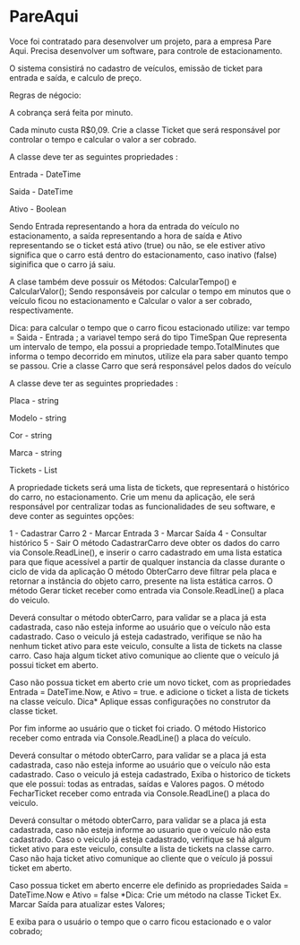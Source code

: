 # PareAqui

Voce foi contratado para desenvolver um projeto, para a empresa Pare Aqui. Precisa desenvolver um software, para controle de estacionamento.

O sistema consistirá no cadastro de veículos, emissão de ticket para entrada e saída, e calculo de preço.

Regras de négocio:

A cobrança será feita por minuto.

Cada minuto custa R$0,09.
Crie a classe Ticket que será responsável por controlar o tempo e calcular o valor a ser cobrado.

A classe deve ter as seguintes propriedades :

Entrada - DateTime

Saida - DateTime

Ativo - Boolean

Sendo Entrada representando a hora da entrada do veículo no estacionamento, a saída representando a hora de saída e Ativo representando se o ticket está ativo (true) ou não, se ele estiver ativo significa que o carro está dentro do estacionamento, caso inativo (false) siginifica que o carro já saiu.

A clase também deve possuir os Métodos: CalcularTempo() e CalcularValor();
Sendo responsáveis por calcular o tempo em minutos que o veículo ficou no estacionamento e Calcular o valor a ser cobrado, respectivamente.



Dica: para calcular o tempo que o carro ficou estacionado utilize:
var tempo = Saida - Entrada ;
a variavel tempo será do tipo TimeSpan Que representa um intervalo de tempo, ela possui a propriedade  tempo.TotalMinutes que informa o tempo decorrido em minutos, utilize ela para saber quanto tempo se passou.
Crie a classe Carro que será responsável pelos dados do veículo

A classe deve ter as seguintes propriedades :

Placa - string

Modelo - string

Cor - string

Marca - string

Tickets - List<Ticket>

A propriedade tickets será uma lista de tickets, que representará o histórico do carro, no estacionamento.
  Crie um menu da aplicação, ele será responsável por centralizar todas as funcionalidades de seu software, e deve conter as seguintes opções:

1 - Cadastrar Carro
2 - Marcar Entrada
3 - Marcar Saída
4 - Consultar histórico
5 - Sair
  O método CadastrarCarro deve obter os dados do carro via Console.ReadLine(), e inserir o carro cadastrado em uma lista estatica para que fique acessível a partir de qualquer instancia da classe durante o ciclo de vida da aplicação
  O método ObterCarro deve filtrar pela placa e retornar a instância do objeto carro, presente na lista estática carros.
  O método Gerar ticket receber como entrada via Console.ReadLine() a placa do veiculo.

Deverá consultar o método obterCarro, para validar se a placa já esta cadastrada, caso não esteja informe ao usuário que o veículo não esta cadastrado.
Caso o veiculo já esteja cadastrado, verifique se não ha nenhum ticket ativo para este veiculo, consulte a lista de tickets na classe carro. Caso haja algum ticket ativo comunique ao cliente que o veículo já possui ticket em aberto.

Caso não possua ticket em aberto crie um novo ticket, com as propriedades Entrada = DateTime.Now, e Ativo = true. e adicione o ticket a lista de tickets na classe veículo. Dica* Aplique essas configurações no construtor da classe ticket.

Por fim informe ao usuário que o ticket foi criado.
  O método Historico receber como entrada via Console.ReadLine() a placa do veículo.

Deverá consultar o método obterCarro, para validar se a placa já esta cadastrada, caso não esteja informe ao usuário que o veículo não esta cadastrado.
Caso o veiculo já esteja cadastrado, Exiba o historico de tickets que ele possui: todas as entradas, saídas e Valores pagos.
  O método FecharTicket receber como entrada via Console.ReadLine() a placa do veiculo.

Deverá consultar o método obterCarro, para validar se a placa já esta cadastrada, caso não esteja informe ao usuario que o veículo não esta cadastrado.
Caso o veiculo já esteja cadastrado, verifique se há algum ticket ativo para este veiculo, consulte a lista de tickets na classe carro. Caso não haja ticket ativo comunique ao cliente que o veículo já possui ticket em aberto.

Caso possua ticket em aberto encerre ele definido as propriedades Saida = DateTime.Now e Ativo = false *Dica: Crie um método na classe Ticket Ex. Marcar Saída para atualizar estes Valores;

E exiba para o usuário o tempo que o carro ficou estacionado e o valor cobrado;
